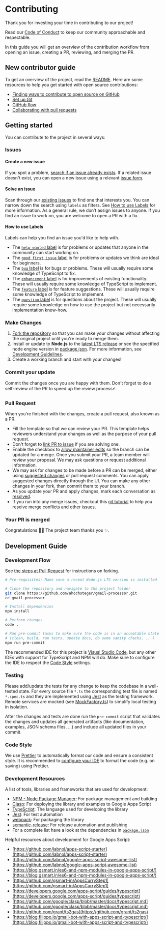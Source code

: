 # Contributing

<!-- See
 * https://github.com/github/docs/blob/main/CONTRIBUTING.md
 * https://mozillascience.github.io/working-open-workshop/contributing/
-->

Thank you for investing your time in contributing to our project!

Read our [Code of Conduct](CODE_OF_CONDUCT.md) to keep our community approachable and respectable.

In this guide you will get an overview of the contribution workflow from opening an issue, creating a PR, reviewing, and merging the PR.

## New contributor guide

To get an overview of the project, read the [README](https://github.com/ahochsteger/gmail-processor/blob/main/README.md). Here are some resources to help you get started with open source contributions:

- [Finding ways to contribute to open source on GitHub](https://docs.github.com/en/get-started/exploring-projects-on-github/finding-ways-to-contribute-to-open-source-on-github)
- [Set up Git](https://docs.github.com/en/get-started/quickstart/set-up-git)
- [GitHub flow](https://docs.github.com/en/get-started/quickstart/github-flow)
- [Collaborating with pull requests](https://docs.github.com/en/github/collaborating-with-pull-requests)

## Getting started

You can contribute to the project in several ways:

### Issues

#### Create a new issue

If you spot a problem, [search if an issue already exists](https://github.com/ahochsteger/gmail-processor/issues). If a related issue doesn't exist, you can open a new issue using a relevant [issue form](https://github.com/ahochsteger/gmail-processor/issues/new/choose).

#### Solve an issue

Scan through our [existing issues](https://github.com/ahochsteger/gmail-processor/issues) to find one that interests you. You can narrow down the search using `labels` as filters. See [How to use Labels](#how-to-use-labels) for more information. As a general rule, we don’t assign issues to anyone. If you find an issue to work on, you are welcome to open a PR with a fix.

#### How to use Labels

Labels can help you find an issue you'd like to help with.

- The [`help wanted` label](https://github.com/ahochsteger/gmail-processor/issues?q=is%3Aopen+is%3Aissue+label%3A%22help+wanted%22) is for problems or updates that anyone in the community can start working on.
- The [`good first issue` label](https://github.com/ahochsteger/gmail-processor/issues?q=is%3Aopen+is%3Aissue+label%3A%22good+first+issue%22) is for problems or updates we think are ideal for beginners.
- The [`bug` label](https://github.com/ahochsteger/gmail-processor/issues?q=is%3Aopen+is%3Aissue+label%3Abug) is for bugs or problems. These will usually require some knowledge of TypeScript to fix.
- The [`enhancement` label](https://github.com/ahochsteger/gmail-processor/issues?q=is%3Aopen+is%3Aissue+label%3Aenhancement) is for improvements of existing functionality. These will usually require some knowledge of TypeScript to implement.
- The [`feature` label](https://github.com/ahochsteger/gmail-processor/issues?q=is%3Aopen+is%3Aissue+label%3Afeature) is for feature suggestions. These will usually require some knowledge of TypeScript to implement.
- The [`question` label](https://github.com/ahochsteger/gmail-processor/issues?q=is%3Aopen+is%3Aissue+label%3Aquestion) is for questions about the project. These will usually require some knowledge on how to use the project but not necessarily implementation know-how.

### Make Changes

1. [Fork the repository](https://docs.github.com/en/github/getting-started-with-github/fork-a-repo#fork-an-example-repository) so that you can make your changes without affecting the original project until you're ready to merge them.
2. Install or update to **Node.js** to the [latest LTS release](https://nodejs.dev/en/about/releases/) or see the specified node engine version in [package.json](https://github.com/ahochsteger/gmail-processor/blob/main/package.json). For more information, see [Development Guidelines](#development-guide).
3. Create a working branch and start with your changes!

### Commit your update

Commit the changes once you are happy with them. Don't forget to do a self-review of the PR to speed up the review process:zap:.

### Pull Request

When you're finished with the changes, create a pull request, also known as a PR.

- Fill the template so that we can review your PR. This template helps reviewers understand your changes as well as the purpose of your pull request.
- Don't forget to [link PR to issue](https://docs.github.com/en/issues/tracking-your-work-with-issues/linking-a-pull-request-to-an-issue) if you are solving one.
- Enable the checkbox to [allow maintainer edits](https://docs.github.com/en/github/collaborating-with-issues-and-pull-requests/allowing-changes-to-a-pull-request-branch-created-from-a-fork) so the branch can be updated for a merge.
  Once you submit your PR, a team member will review your proposal. We may ask questions or request additional information.
- We may ask for changes to be made before a PR can be merged, either using [suggested changes](https://docs.github.com/en/github/collaborating-with-issues-and-pull-requests/incorporating-feedback-in-your-pull-request) or pull request comments. You can apply suggested changes directly through the UI. You can make any other changes in your fork, then commit them to your branch.
- As you update your PR and apply changes, mark each conversation as [resolved](https://docs.github.com/en/github/collaborating-with-issues-and-pull-requests/commenting-on-a-pull-request#resolving-conversations).
- If you run into any merge issues, checkout this [git tutorial](https://github.com/skills/resolve-merge-conflicts) to help you resolve merge conflicts and other issues.

### Your PR is merged

Congratulations :tada::tada: The project team thanks you :sparkles:.

## Development Guide

### Development Flow

See [the steps at Pull Request](#pull-request) for instructions on forking.

```bash
# Pre-requisites: Make sure a recent Node.js LTS version is installed

# Clone the repository and navigate to the project folder
git clone https://github.com/ahochsteger/gmail-processor.git
cd gmail-processor

# Install dependencies
npm install

# Perform changes
code .

# Run pre-commit tasks to make sure the code is in an acceptable state to be commited
# (clean, build, run tests, update docs, do some sanity checks, ...)
npm run pre-commit
```

The recommended IDE for this project is [Visual Studio Code](https://code.visualstudio.com/), but any other IDEs with support for TypeScript and NPM will do. Make sure to configure the IDE to respect the [Code Style](#code-style) settings.

### Testing

Please add/update the tests for any change to keep the codebase in a well-tested state. For every source file `*.ts` the corresponding test file is named `*.spec.ts` and they are implemented using [Jest](https://jestjs.io/) as the testing framework.
Remote services are mocked (see [MockFactory.ts](https://github.com/ahochsteger/gmail-processor/blob/main/src/test/mocks/MockFactory.ts)) to simplify local testing in isolation.

After the changes and tests are done run the `pre-commit` script that validates the changes and updates all generated artifacts (like documentation, examples, JSON schema files, ...) and include all updated files in your commit.

### Code Style

We use [Prettier](https://prettier.io/) to automatically format our code and ensure a consistent style. It is recommended to [configure your IDE](https://prettier.io/docs/en/editors) to format the code (e.g. on saving) using Prettier.

### Development Resources

A list of tools, libraries and frameworks that are used for development:

- [NPM - Node Package Manager](https://docs.npmjs.com/about-npm): For package management and building
- [Clasp](https://github.com/google/clasp): For deploying the library and examples to Google Apps Script
- [TypeScript](https://www.typescriptlang.org/): The language used for developing the library
- [Jest](https://jestjs.io/): For test automation
- [webpack](https://webpack.js.org/): For packaging the library
- [semantic-release](https://github.com/semantic-release/semantic-release): For release automation and publishing
- For a complete list have a look at the dependencies in [`package.json`](https://github.com/ahochsteger/gmail-processor/blob/main/package.json)

Helpful resources about development for Google Apps Script:

- [https://github.com/labnol/apps-script-starter](https://github.com/labnol/apps-script-starter)
- [https://github.com/labnol/google-apps-script-awesome-list](https://github.com/labnol/google-apps-script-awesome-list)
- [https://blog.gsmart.in/es6-and-npm-modules-in-google-apps-script/](https://blog.gsmart.in/es6-and-npm-modules-in-google-apps-script/)
- [https://github.com/gsmart-in/AppsCurryStep1](https://github.com/gsmart-in/AppsCurryStep1)
- [https://developers.google.com/apps-script/guides/typescript](https://developers.google.com/apps-script/guides/typescript)
- [https://github.com/google/clasp/blob/master/docs/typescript.md](https://github.com/google/clasp/blob/master/docs/typescript.md)
- [https://github.com/grant/ts2gas](https://github.com/grant/ts2gas)
- [https://blog.filippo.io/gmail-bot-with-apps-script-and-typescript/](https://blog.filippo.io/gmail-bot-with-apps-script-and-typescript/)
